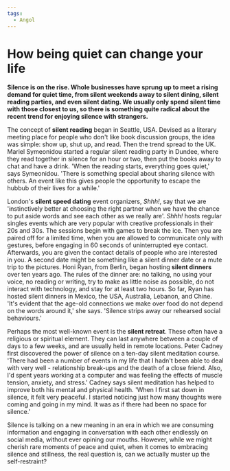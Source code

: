 ```yaml
---
tags:
  - Angol
---
```


# How being quiet can change your life

**Silence is on the rise. Whole businesses have sprung up to meet a rising demand for quiet time, from silent weekends away to silent dining, silent reading parties, and even silent dating. We usually only spend silent time with those closest to us, so there is something quite radical about the recent trend for enjoying silence with strangers.**

The concept of **silent reading** began in Seattle, USA. Devised as a literary meeting place for people who don't like book discussion groups, the idea was simple: show up, shut up, and read. Then the trend spread to the UK. Mariel Symeonidou started a regular silent reading party in Dundee, where they read together in silence for an hour or two, then put the books away to chat and have a drink. 'When the reading starts, everything goes quiet,' says Symeonidou. 'There is something special about sharing silence with others. An event like this gives people the opportunity to escape the hubbub of their lives for a while.'

London's **silent speed dating** event organizers, _Shhh!_, say that we are 'instinctively better at choosing the right partner when we have the chance to put aside words and see each other as we really are'. _Shhh!_ hosts regular singles events which are very popular with creative professionals in their 20s and 30s. The sessions begin with games to break the ice. Then you are paired off for a limited time, when you are allowed to communicate only with gestures, before engaging in 60 seconds of uninterrupted eye contact. Afterwards, you are given the contact details of people who are interested in you. A second date might be something like a silent dinner date or a mute trip to the pictures.
Honi Ryan, from Berlin, began hosting **silent dinners** over ten years ago. The rules of the dinner are: no talking, no using your voice, no reading or writing, try to make as little noise as possible, do not interact with technology, and stay for at least two hours. So far, Ryan has hosted silent dinners in Mexico, the USA, Australia, Lebanon, and Chine. 'It's evident that the age-old connections we make over food do not depend on the words around it,' she says. 'Silence strips away our rehearsed social behaviours.'

Perhaps the most well-known event is the **silent retreat**. These often have a religious or spiritual element. They can last anywhere between a couple of days to a few weeks, and are usually held in remote locations. Peter Cadney first discovered the power of silence on a ten-day silent meditation course. 'There had been a number of events in my life that I hadn't been able to deal with very well - relationship break-ups and the death of a close friend. Also, I'd spent years working at a computer and was feeling the effects of muscle tension, anxiety, and stress.' Cadney says silent meditation has helped to improve both his mental and physical health. 'When I first sat down in silence, it felt very peaceful. I started noticing just how many thoughts were coming and going in my mind. It was as if there had been no space for silence.'

Silence is talking on a new meaning in an era in which we are consuming information and engaging in conversation with each other endlessly on social media, without ever opining our mouths. However, while we might cherish rare moments of peace and quiet, when it comes to embracing silence and stillness, the real question is, can we actually muster up the self-restraint?
